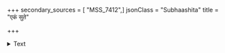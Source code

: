 +++
secondary_sources = [ "MSS_7412",]
jsonClass = "Subhaashita"
title = "एकं सुते"

+++

<details><summary>Text</summary>

एकं सुते मृगारिणी बहून् सूते वृकी सुतान्।  
उत्तारः प्रलयं यान्ति नाद्यमानाः कथंचन॥
</details>
